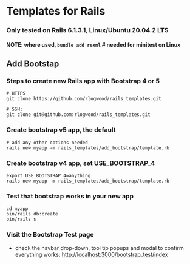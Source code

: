 # Templates for Rails

### Only tested on Rails 6.1.3.1, Linux/Ubuntu 20.04.2 LTS

#### NOTE: where used, `bundle add rexml` # needed for minitest on Linux


## Add Bootstap

### Steps to create new Rails app with Bootstrap 4 or 5
```
# HTTPS
git clone https://github.com/rlogwood/rails_templates.git

# SSH:
git clone git@github.com:rlogwood/rails_templates.git
```

### Create bootstrap v5 app, the default
```
# add any other options needed
rails new myapp -m rails_templates/add_bootstrap/template.rb
```

### Create bootstrap v4 app, set USE_BOOTSTRAP_4
```
export USE_BOOTSTRAP_4=anything
rails new myapp -m rails_templates/add_bootstrap/template.rb
```

### Test that bootstrap works in your new app
```
cd myapp
bin/rails db:create
bin/rails s
```

### Visit the Bootstrap Test page
- check the navbar drop-down, tool tip popups and modal to confirm everything works:
[http://localhost:3000/bootstrap_test/index](http://localhost:3000/bootstrap_test/index)
